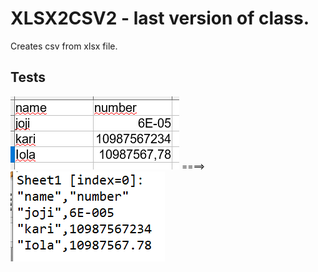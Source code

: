 # XLSX2CSV2 - last version of class.

Creates csv from xlsx file.


## Tests

![from](/img/xl.PNG)  ====>  ![to](img/csv.PNG)
